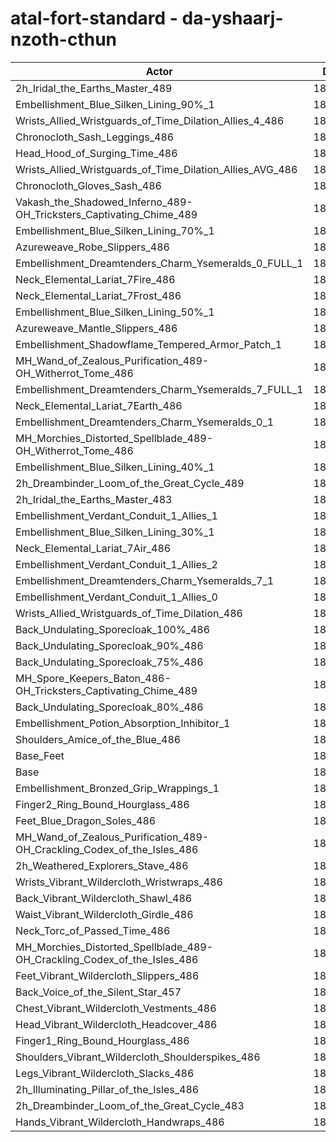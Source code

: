 # atal-fort-standard - da-yshaarj-nzoth-cthun
| Actor | DPS | Increase |
|---|:---:|:---:|
|2h_Iridal_the_Earths_Master_489|189137|1.55%|
|Embellishment_Blue_Silken_Lining_90%_1|188811|1.38%|
|Wrists_Allied_Wristguards_of_Time_Dilation_Allies_4_486|188786|1.36%|
|Chronocloth_Sash_Leggings_486|188700|1.32%|
|Head_Hood_of_Surging_Time_486|188621|1.27%|
|Wrists_Allied_Wristguards_of_Time_Dilation_Allies_AVG_486|188456|1.19%|
|Chronocloth_Gloves_Sash_486|188408|1.16%|
|Vakash_the_Shadowed_Inferno_489-OH_Tricksters_Captivating_Chime_489|188254|1.08%|
|Embellishment_Blue_Silken_Lining_70%_1|188181|1.04%|
|Azureweave_Robe_Slippers_486|187810|0.84%|
|Embellishment_Dreamtenders_Charm_Ysemeralds_0_FULL_1|187759|0.81%|
|Neck_Elemental_Lariat_7Fire_486|187690|0.77%|
|Neck_Elemental_Lariat_7Frost_486|187684|0.77%|
|Embellishment_Blue_Silken_Lining_50%_1|187558|0.70%|
|Azureweave_Mantle_Slippers_486|187544|0.70%|
|Embellishment_Shadowflame_Tempered_Armor_Patch_1|187516|0.68%|
|MH_Wand_of_Zealous_Purification_489-OH_Witherrot_Tome_486|187507|0.68%|
|Embellishment_Dreamtenders_Charm_Ysemeralds_7_FULL_1|187386|0.61%|
|Neck_Elemental_Lariat_7Earth_486|187356|0.59%|
|Embellishment_Dreamtenders_Charm_Ysemeralds_0_1|187296|0.56%|
|MH_Morchies_Distorted_Spellblade_489-OH_Witherrot_Tome_486|187278|0.55%|
|Embellishment_Blue_Silken_Lining_40%_1|187226|0.53%|
|2h_Dreambinder_Loom_of_the_Great_Cycle_489|187198|0.51%|
|2h_Iridal_the_Earths_Master_483|187039|0.42%|
|Embellishment_Verdant_Conduit_1_Allies_1|187018|0.41%|
|Embellishment_Blue_Silken_Lining_30%_1|187012|0.41%|
|Neck_Elemental_Lariat_7Air_486|186994|0.40%|
|Embellishment_Verdant_Conduit_1_Allies_2|186971|0.39%|
|Embellishment_Dreamtenders_Charm_Ysemeralds_7_1|186936|0.37%|
|Embellishment_Verdant_Conduit_1_Allies_0|186928|0.37%|
|Wrists_Allied_Wristguards_of_Time_Dilation_486|186899|0.35%|
|Back_Undulating_Sporecloak_100%_486|186688|0.24%|
|Back_Undulating_Sporecloak_90%_486|186613|0.20%|
|Back_Undulating_Sporecloak_75%_486|186547|0.16%|
|MH_Spore_Keepers_Baton_486-OH_Tricksters_Captivating_Chime_489|186519|0.15%|
|Back_Undulating_Sporecloak_80%_486|186506|0.14%|
|Embellishment_Potion_Absorption_Inhibitor_1|186469|0.12%|
|Shoulders_Amice_of_the_Blue_486|186455|0.11%|
|Base_Feet|186370|0.07%|
|Base|186248|0.00%|
|Embellishment_Bronzed_Grip_Wrappings_1|186210|-0.02%|
|Finger2_Ring_Bound_Hourglass_486|186161|-0.05%|
|Feet_Blue_Dragon_Soles_486|186156|-0.05%|
|MH_Wand_of_Zealous_Purification_489-OH_Crackling_Codex_of_the_Isles_486|186099|-0.08%|
|2h_Weathered_Explorers_Stave_486|186087|-0.09%|
|Wrists_Vibrant_Wildercloth_Wristwraps_486|186034|-0.11%|
|Back_Vibrant_Wildercloth_Shawl_486|186022|-0.12%|
|Waist_Vibrant_Wildercloth_Girdle_486|185974|-0.15%|
|Neck_Torc_of_Passed_Time_486|185957|-0.16%|
|MH_Morchies_Distorted_Spellblade_489-OH_Crackling_Codex_of_the_Isles_486|185890|-0.19%|
|Feet_Vibrant_Wildercloth_Slippers_486|185824|-0.23%|
|Back_Voice_of_the_Silent_Star_457|185785|-0.25%|
|Chest_Vibrant_Wildercloth_Vestments_486|185701|-0.29%|
|Head_Vibrant_Wildercloth_Headcover_486|185696|-0.30%|
|Finger1_Ring_Bound_Hourglass_486|185689|-0.30%|
|Shoulders_Vibrant_Wildercloth_Shoulderspikes_486|185540|-0.38%|
|Legs_Vibrant_Wildercloth_Slacks_486|185459|-0.42%|
|2h_Illuminating_Pillar_of_the_Isles_486|185420|-0.44%|
|2h_Dreambinder_Loom_of_the_Great_Cycle_483|185395|-0.46%|
|Hands_Vibrant_Wildercloth_Handwraps_486|185329|-0.49%|
